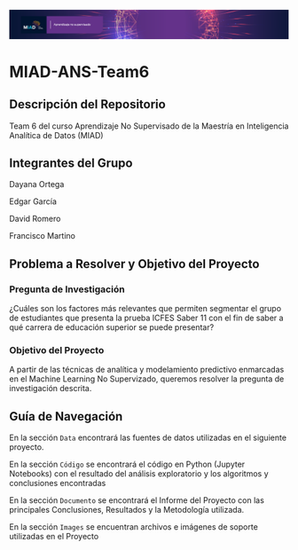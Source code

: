 ![Screenshot](Images/ans_banner_1920x200.png)

# MIAD-ANS-Team6

## Descripción del Repositorio
Team 6 del curso Aprendizaje No Supervisado de la Maestría en Inteligencia Analítica de Datos (MIAD)


## Integrantes del Grupo
Dayana Ortega

Edgar García

David Romero

Francisco Martino

## Problema a Resolver y Objetivo del Proyecto

### Pregunta de Investigación
¿Cuáles son los factores más relevantes que permiten segmentar el grupo de estudiantes que presenta la prueba ICFES Saber 11 con el fin de saber a qué carrera de educación superior se puede presentar? 

### Objetivo del Proyecto
A partir de las técnicas de analítica y modelamiento predictivo enmarcadas en el Machine Learning No Supervizado, queremos resolver la pregunta de investigación descrita.

## Guía de Navegación

En la sección `Data` encontrará las fuentes de datos utilizadas en el siguiente proyecto.

En la sección `Código` se encontrará el código en Python (Jupyter Notebooks) con el resultado del análisis exploratorio y los algoritmos y conclusiones encontradas

En la sección `Documento` se encontrará el Informe del Proyecto con las principales Conclusiones, Resultados y la Metodología utilizada.

En la sección `Images` se encuentran archivos e imágenes de soporte utilizadas en el Proyecto
